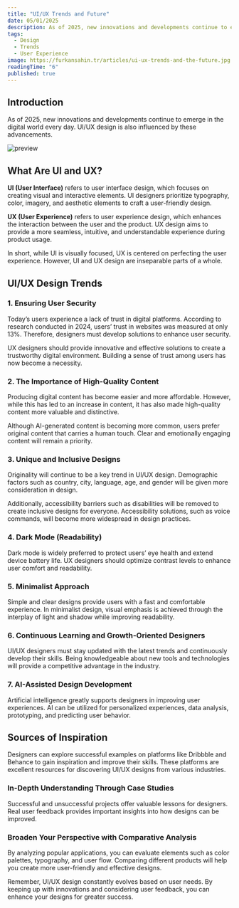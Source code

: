 ```yaml
---
title: "UI/UX Trends and Future"
date: 05/01/2025
description: As of 2025, new innovations and developments continue to emerge in the digital world every day.
tags:
  - Design
  - Trends
  - User Experience
image: https://furkansahin.tr/articles/ui-ux-trends-and-the-future.jpg
readingTime: "6"
published: true
---
```


## Introduction

As of 2025, new innovations and developments continue to emerge in the digital world every day. UI/UX design is also influenced by these advancements.

![preview](/articles/ui-ux-trends-and-the-future.jpg)

## What Are UI and UX?

**UI (User Interface)** refers to user interface design, which focuses on creating visual and interactive elements. UI designers prioritize typography, color, imagery, and aesthetic elements to craft a user-friendly design.

**UX (User Experience)** refers to user experience design, which enhances the interaction between the user and the product. UX design aims to provide a more seamless, intuitive, and understandable experience during product usage.

In short, while UI is visually focused, UX is centered on perfecting the user experience. However, UI and UX design are inseparable parts of a whole.

## UI/UX Design Trends

### 1. Ensuring User Security

Today’s users experience a lack of trust in digital platforms. According to research conducted in 2024, users’ trust in websites was measured at only 13%. Therefore, designers must develop solutions to enhance user security.

UX designers should provide innovative and effective solutions to create a trustworthy digital environment. Building a sense of trust among users has now become a necessity.

### 2. The Importance of High-Quality Content

Producing digital content has become easier and more affordable. However, while this has led to an increase in content, it has also made high-quality content more valuable and distinctive.

Although AI-generated content is becoming more common, users prefer original content that carries a human touch. Clear and emotionally engaging content will remain a priority.

### 3. Unique and Inclusive Designs

Originality will continue to be a key trend in UI/UX design. Demographic factors such as country, city, language, age, and gender will be given more consideration in design.

Additionally, accessibility barriers such as disabilities will be removed to create inclusive designs for everyone. Accessibility solutions, such as voice commands, will become more widespread in design practices.

### 4. Dark Mode (Readability)

Dark mode is widely preferred to protect users’ eye health and extend device battery life. UX designers should optimize contrast levels to enhance user comfort and readability.

### 5. Minimalist Approach

Simple and clear designs provide users with a fast and comfortable experience. In minimalist design, visual emphasis is achieved through the interplay of light and shadow while improving readability.

### 6. Continuous Learning and Growth-Oriented Designers

UI/UX designers must stay updated with the latest trends and continuously develop their skills. Being knowledgeable about new tools and technologies will provide a competitive advantage in the industry.

### 7. AI-Assisted Design Development

Artificial intelligence greatly supports designers in improving user experiences. AI can be utilized for personalized experiences, data analysis, prototyping, and predicting user behavior.

## Sources of Inspiration

Designers can explore successful examples on platforms like Dribbble and Behance to gain inspiration and improve their skills. These platforms are excellent resources for discovering UI/UX designs from various industries.

### In-Depth Understanding Through Case Studies

Successful and unsuccessful projects offer valuable lessons for designers. Real user feedback provides important insights into how designs can be improved.

### Broaden Your Perspective with Comparative Analysis

By analyzing popular applications, you can evaluate elements such as color palettes, typography, and user flow. Comparing different products will help you create more user-friendly and effective designs.

Remember, UI/UX design constantly evolves based on user needs. By keeping up with innovations and considering user feedback, you can enhance your designs for greater success.
